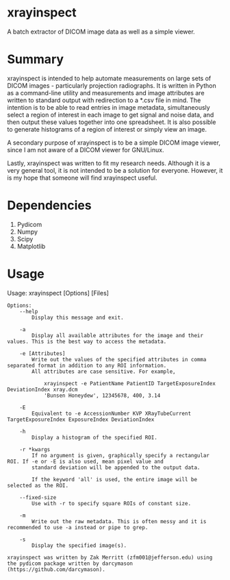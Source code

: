 # xrayinspect
A batch extractor of DICOM image data as well as a simple viewer.

# Summary
xrayinspect is intended to help automate measurements on large sets of DICOM images - particularly projection radiographs. It is written in Python as a command-line utility and measurements and image attributes are written to standard output with redirection to a *.csv file in mind. The intention is to be able to read entries in image metadata, simultaneously select a region of interest in each image to get signal and noise data, and then output these values together into one spreadsheet. It is also possible to generate histograms of a region of interest or simply view an image.

A secondary purpose of xrayinspect is to be a simple DICOM image viewer, since I am not aware of a DICOM viewer for GNU/Linux.

Lastly, xrayinspect was written to fit my research needs. Although it is a very general tool, it is not intended to be a solution for everyone. However, it is my hope that someone will find xrayinspect useful.

# Dependencies
1. Pydicom
2. Numpy
3. Scipy
4. Matplotlib

# Usage

Usage: xrayinspect [Options] [Files]

	Options:
		--help
			Display this message and exit.
			
		-a
			Display all available attributes for the image and their values. This is the best way to access the metadata.
			
		-e [Attributes]
			Write out the values of the specified attributes in comma separated format in addition to any ROI information.
			All attributes are case sensitive. For example,
			
				xrayinspect -e PatientName PatientID TargetExposureIndex DeviationIndex xray.dcm
				'Bunsen Honeydew', 12345678, 400, 3.14
		
		-E
			Equivalent to -e AccessionNumber KVP XRayTubeCurrent TargetExposureIndex ExposureIndex DeviationIndex
		
		-h
			Display a histogram of the specified ROI.
		
		-r *kwargs
			If no argument is given, graphically specify a rectangular ROI. If -e or -E is also used, mean pixel value and
			standard deviation will be appended to the output data.
			
			If the keyword 'all' is used, the entire image will be selected as the ROI.
			
		--fixed-size
			Use with -r to specify square ROIs of constant size.
		
		-m
			Write out the raw metadata. This is often messy and it is recommended to use -a instead or pipe to grep.
			
		-s
			Display the specified image(s).
			
	xrayinspect was written by Zak Merritt (zfm001@jefferson.edu) using the pydicom package written by darcymason (https://github.com/darcymason).
